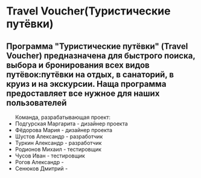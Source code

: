 <h1>Travel Voucher(Туристические путёвки)</h1>

<h2>Программа "Туристические путёвки" (Travel Voucher) предназначена для быстрого поиска, выбора и бронирования всех видов путёвок:путёвки на отдых, в санаторий, в круиз и на экскурсии. Наща программа предоставляет все нужное для наших пользователей</h2>

<ul>
    Команда, разрабатывающая проект:
  <li>Подгурская Маргарита - дизайнер проекта</li>
  <li>Фёдорова Мария - дизайнер проекта</li>
  <li>Шустов Александр - разработчик</li>
  <li>Туркин Александр - разработчик</li>
  <li>Родионов Михаил - тестировщик</li>
  <li>Чусов Иван - тестировщик</li>
  <li>Рогов Александр - </li>
  <li>Сенюков Дмитрий - </li>
</ul>
